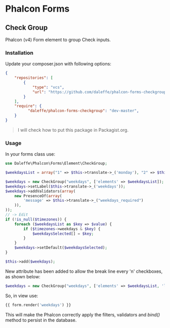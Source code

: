# Phalcon Forms
## Check Group
Phalcon (v4) Form element to group Check inputs.

### Installation
Update your composer.json with following options:
```json
{
	"repositories": [
		{
			"type": "vcs",
			"url": "https://github.com/daleffe/phalcon-forms-checkgroup"
		}
	],
    "require": {
		  "daleffe/phalcon-forms-checkgroup": "dev-master",
    }
}
```
> I will check how to put this package in Packagist.org.

### Usage
In your forms class use:
``` php
use Daleffe\Phalcon\Forms\Element\CheckGroup;

$weekdaysList = array("1" => $this->translate->_('monday'), "2" => $this->translate->_('tuesday'), "4" => $this->translate->_('wednesday'), "8" => $this->translate->_('thursday'), "16" => $this->translate->_('friday'), "32" => $this->translate->_('saturday'), "64" => $this->translate->_('sunday'));

$weekdays = new CheckGroup("weekdays", ['elements' => $weekdaysList]);
$weekdays->setLabel($this->translate->_('weekdays'));
$weekdays->addValidators(array(
	new PresenceOf(array(
		'message' => $this->translate->_("weekdays_required")
	)),
));
// -> Edit
if (!is_null($timezones)) {
	foreach ($weekdaysList as $key => $value) {
		if ($timezones->weekdays & $key) {
			$weekdaysSelected[] = $key;
		}
	}
	$weekdays->setDefault($weekdaysSelected);
}

$this->add($weekdays);
```

New attribute has been added to allow the break line every 'n' checkboxes, as shown below:
```php
$weekdays = new CheckGroup("weekdays", ['elements' => $weekdaysList, 'linebreakeach' => 4]);
```


So, in view use:
```php
{{ form.render('weekdays') }}
```

This will make the Phalcon correctly apply the filters, validators and *bind()* method to persist in the database.
